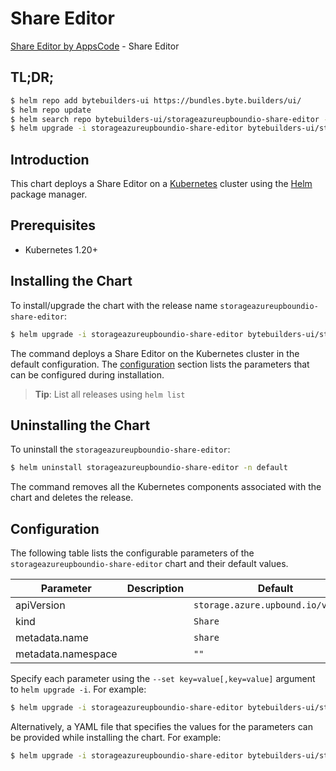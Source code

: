 # Share Editor

[Share Editor by AppsCode](https://byte.builders) - Share Editor

## TL;DR;

```bash
$ helm repo add bytebuilders-ui https://bundles.byte.builders/ui/
$ helm repo update
$ helm search repo bytebuilders-ui/storageazureupboundio-share-editor --version=v0.4.18
$ helm upgrade -i storageazureupboundio-share-editor bytebuilders-ui/storageazureupboundio-share-editor -n default --create-namespace --version=v0.4.18
```

## Introduction

This chart deploys a Share Editor on a [Kubernetes](http://kubernetes.io) cluster using the [Helm](https://helm.sh) package manager.

## Prerequisites

- Kubernetes 1.20+

## Installing the Chart

To install/upgrade the chart with the release name `storageazureupboundio-share-editor`:

```bash
$ helm upgrade -i storageazureupboundio-share-editor bytebuilders-ui/storageazureupboundio-share-editor -n default --create-namespace --version=v0.4.18
```

The command deploys a Share Editor on the Kubernetes cluster in the default configuration. The [configuration](#configuration) section lists the parameters that can be configured during installation.

> **Tip**: List all releases using `helm list`

## Uninstalling the Chart

To uninstall the `storageazureupboundio-share-editor`:

```bash
$ helm uninstall storageazureupboundio-share-editor -n default
```

The command removes all the Kubernetes components associated with the chart and deletes the release.

## Configuration

The following table lists the configurable parameters of the `storageazureupboundio-share-editor` chart and their default values.

|     Parameter      | Description |                    Default                    |
|--------------------|-------------|-----------------------------------------------|
| apiVersion         |             | <code>storage.azure.upbound.io/v1beta1</code> |
| kind               |             | <code>Share</code>                            |
| metadata.name      |             | <code>share</code>                            |
| metadata.namespace |             | <code>""</code>                               |


Specify each parameter using the `--set key=value[,key=value]` argument to `helm upgrade -i`. For example:

```bash
$ helm upgrade -i storageazureupboundio-share-editor bytebuilders-ui/storageazureupboundio-share-editor -n default --create-namespace --version=v0.4.18 --set apiVersion=storage.azure.upbound.io/v1beta1
```

Alternatively, a YAML file that specifies the values for the parameters can be provided while
installing the chart. For example:

```bash
$ helm upgrade -i storageazureupboundio-share-editor bytebuilders-ui/storageazureupboundio-share-editor -n default --create-namespace --version=v0.4.18 --values values.yaml
```

